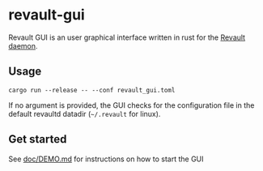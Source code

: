 # revault-gui

Revault GUI is an user graphical interface written in rust for the 
[Revault daemon](/revaultd).

## Usage

`cargo run --release -- --conf revault_gui.toml`

If no argument is provided, the GUI checks for the configuration file
in the default revaultd datadir (`~/.revault` for linux).

## Get started

See [doc/DEMO.md](doc/DEMO.md) for instructions on how to start the GUI

